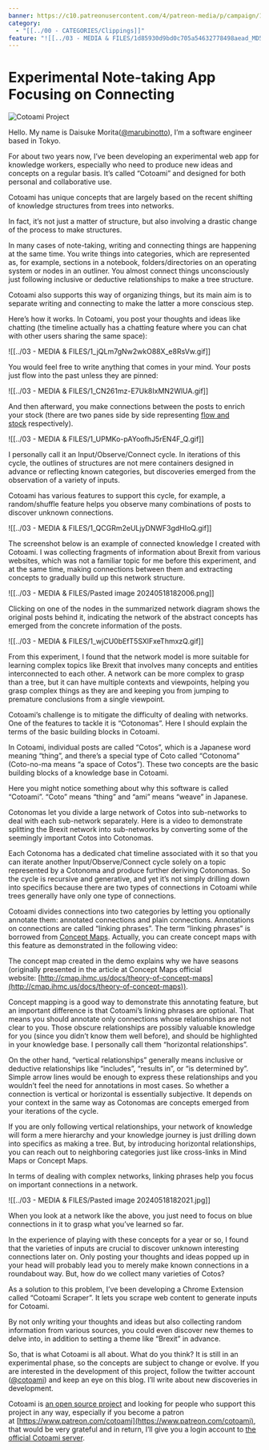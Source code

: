 ```yaml
---
banner: https://c10.patreonusercontent.com/4/patreon-media/p/campaign/1954224/f6476c5e3c974a0f9fc3bde8cfcce139/eyJ3IjoxOTIwLCJ3ZSI6MX0%3D/1.png?token-time=1717459200&token-hash=GX7hYYt81F9jJpjisJSEUCWieS194cUYMgUxuVMpEso%3D
category:
  - "[[../00 - CATEGORIES/Clippings]]"
feature: "![[../03 - MEDIA & FILES/1d85930d9bd0c705a54632778498aead_MD5.jpg]]"
---
```

# Experimental Note-taking App Focusing on Connecting


![Cotoami Project](../03%20-%20MEDIA%20&%20FILES/1d85930d9bd0c705a54632778498aead_MD5.jpg)

Hello. My name is Daisuke Morita([@marubinotto](https://twitter.com/marubinotto)), I’m a software engineer based in Tokyo.

For about two years now, I’ve been developing an experimental web app for knowledge workers, especially who need to produce new ideas and concepts on a regular basis. It’s called “Cotoami” and designed for both personal and collaborative use.

Cotoami has unique concepts that are largely based on the recent shifting of knowledge structures from trees into networks.

In fact, it’s not just a matter of structure, but also involving a drastic change of the process to make structures.

In many cases of note-taking, writing and connecting things are happening at the same time. You write things into categories, which are represented as, for example, sections in a notebook, folders/directories on an operating system or nodes in an outliner. You almost connect things unconsciously just following inclusive or deductive relationships to make a tree structure.

Cotoami also supports this way of organizing things, but its main aim is to separate writing and connecting to make the latter a more conscious step.

Here’s how it works. In Cotoami, you post your thoughts and ideas like chatting (the timeline actually has a chatting feature where you can chat with other users sharing the same space):

![[../03 - MEDIA & FILES/1_jQLm7gNw2wkO88X_e8RsVw.gif]]

You would feel free to write anything that comes in your mind. Your posts just flow into the past unless they are pinned:

![[../03 - MEDIA & FILES/1_CN261mz-E7Uk8IxMN2WlUA.gif]]

And then afterward, you make connections between the posts to enrich your stock (there are two panes side by side representing [flow and stock](http://snarkmarket.com/2010/4890) respectively).

![[../03 - MEDIA & FILES/1_UPMKo-pAYoofhJ5rEN4F_Q.gif]]

I personally call it an Input/Observe/Connect cycle. In iterations of this cycle, the outlines of structures are not mere containers designed in advance or reflecting known categories, but discoveries emerged from the observation of a variety of inputs.

Cotoami has various features to support this cycle, for example, a random/shuffle feature helps you observe many combinations of posts to discover unknown connections.

![[../03 - MEDIA & FILES/1_QCGRm2eULjyDNWF3gdHIoQ.gif]]

The screenshot below is an example of connected knowledge I created with Cotoami. I was collecting fragments of information about Brexit from various websites, which was not a familiar topic for me before this experiment, and at the same time, making connections between them and extracting concepts to gradually build up this network structure.

![[../03 - MEDIA & FILES/Pasted image 20240518182006.png]]

Clicking on one of the nodes in the summarized network diagram shows the original posts behind it, indicating the network of the abstract concepts has emerged from the concrete information of the posts.

![[../03 - MEDIA & FILES/1_wjCU0bEfT5SXlFxeThmxzQ.gif]]

From this experiment, I found that the network model is more suitable for learning complex topics like Brexit that involves many concepts and entities interconnected to each other. A network can be more complex to grasp than a tree, but it can have multiple contexts and viewpoints, helping you grasp complex things as they are and keeping you from jumping to premature conclusions from a single viewpoint.

Cotoami’s challenge is to mitigate the difficulty of dealing with networks. One of the features to tackle it is “Cotonomas”. Here I should explain the terms of the basic building blocks in Cotoami.

In Cotoami, individual posts are called “Cotos”, which is a Japanese word meaning “thing”, and there’s a special type of Coto called “Cotonoma” (Coto-no-ma means “a space of Cotos”). These two concepts are the basic building blocks of a knowledge base in Cotoami.

Here you might notice something about why this software is called “Cotoami”. “Coto” means “thing” and “ami” means “weave” in Japanese.

Cotonomas let you divide a large network of Cotos into sub-networks to deal with each sub-network separately. Here is a video to demonstrate splitting the Brexit network into sub-networks by converting some of the seemingly important Cotos into Cotonomas.

Each Cotonoma has a dedicated chat timeline associated with it so that you can iterate another Input/Observe/Connect cycle solely on a topic represented by a Cotonoma and produce further deriving Cotonomas. So the cycle is recursive and generative, and yet it’s not simply drilling down into specifics because there are two types of connections in Cotoami while trees generally have only one type of connections.

Cotoami divides connections into two categories by letting you optionally annotate them: annotated connections and plain connections. Annotations on connections are called “linking phrases”. The term “linking phrases” is borrowed from [Concept Maps](http://cmap.ihmc.us/docs/conceptmap.php). Actually, you can create concept maps with this feature as demonstrated in the following video:

The concept map created in the demo explains why we have seasons (originally presented in the article at Concept Maps official website: [http://cmap.ihmc.us/docs/theory-of-concept-maps](http://cmap.ihmc.us/docs/theory-of-concept-maps)).

Concept mapping is a good way to demonstrate this annotating feature, but an important difference is that Cotoami’s linking phrases are optional. That means you should annotate only connections whose relationships are not clear to you. Those obscure relationships are possibly valuable knowledge for you (since you didn’t know them well before), and should be highlighted in your knowledge base. I personally call them “horizontal relationships”.

On the other hand, “vertical relationships” generally means inclusive or deductive relationships like “includes”, “results in”, or “is determined by”. Simple arrow lines would be enough to express these relationships and you wouldn’t feel the need for annotations in most cases. So whether a connection is vertical or horizontal is essentially subjective. It depends on your context in the same way as Cotonomas are concepts emerged from your iterations of the cycle.

If you are only following vertical relationships, your network of knowledge will form a mere hierarchy and your knowledge journey is just drilling down into specifics as making a tree. But, by introducing horizontal relationships, you can reach out to neighboring categories just like cross-links in Mind Maps or Concept Maps.

In terms of dealing with complex networks, linking phrases help you focus on important connections in a network.

![[../03 - MEDIA & FILES/Pasted image 20240518182021.jpg]]

When you look at a network like the above, you just need to focus on blue connections in it to grasp what you’ve learned so far.

In the experience of playing with these concepts for a year or so, I found that the varieties of inputs are crucial to discover unknown interesting connections later on. Only posting your thoughts and ideas popped up in your head will probably lead you to merely make known connections in a roundabout way. But, how do we collect many varieties of Cotos?

As a solution to this problem, I’ve been developing a Chrome Extension called “Cotoami Scraper”. It lets you scrape web content to generate inputs for Cotoami.

By not only writing your thoughts and ideas but also collecting random information from various sources, you could even discover new themes to delve into, in addition to setting a theme like “Brexit” in advance.

So, that is what Cotoami is all about. What do you think? It is still in an experimental phase, so the concepts are subject to change or evolve. If you are interested in the development of this project, follow the twitter account ([@cotoami](https://twitter.com/cotoami)) and keep an eye on this blog. I’ll write about new discoveries in development.

Cotoami is [an open source project](https://github.com/cotoami/cotoami) and looking for people who support this project in any way, especially if you become a patron at [https://www.patreon.com/cotoami](https://www.patreon.com/cotoami), that would be very grateful and in return, I’ll give you a login account to [the official Cotoami server](https://cotoa.me/).